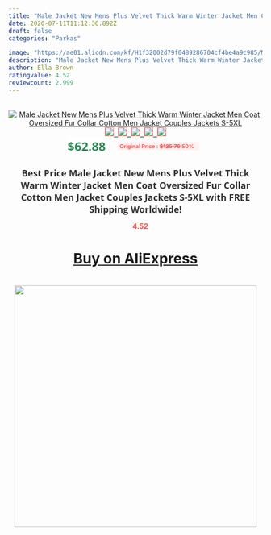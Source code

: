 ```yaml
---
title: "Male Jacket New Mens Plus Velvet Thick Warm Winter Jacket Men Coat Oversized Fur Collar Cotton Men Jacket Couples Jackets S-5XL"
date: 2020-07-11T11:12:36.892Z
draft: false
categories: "Parkas"

image: "https://ae01.alicdn.com/kf/H1f32002d79f0489286704cf4be4a9c985/Male-Jacket-New-Mens-Plus-Velvet-Thick-Warm-Winter-Jacket-Men-Coat-Oversized-Fur-Collar-Cotton.jpg"
description: "Male Jacket New Mens Plus Velvet Thick Warm Winter Jacket Men Coat Oversized Fur Collar Cotton Men Jacket Couples Jackets S-5XL"
author: Ella Brown
ratingvalue: 4.52
reviewcount: 2.999
---
```

<br>
<div style="text-align: center;">
<a href="https://s.click.aliexpress.com/e/_AgCPTP" target="_blank" rel="nofollow noopener noreferrer"><img alt="Male Jacket New Mens Plus Velvet Thick Warm Winter Jacket Men Coat Oversized Fur Collar Cotton Men Jacket Couples Jackets S-5XL" class="magnifier-image" src="https://ae01.alicdn.com/kf/H1f32002d79f0489286704cf4be4a9c985/Male-Jacket-New-Mens-Plus-Velvet-Thick-Warm-Winter-Jacket-Men-Coat-Oversized-Fur-Collar-Cotton.jpg_640x640.jpg">
<br>
<img style="border:1px solid salmon" src="https://ae01.alicdn.com/kf/H1f32002d79f0489286704cf4be4a9c985/Male-Jacket-New-Mens-Plus-Velvet-Thick-Warm-Winter-Jacket-Men-Coat-Oversized-Fur-Collar-Cotton.jpg_120x120.jpg">&nbsp;&nbsp;<img style="border:1px solid salmon" src="https://ae01.alicdn.com/kf/H00de3b2ded9f47d2a7dcfb6ec989a54ei/Male-Jacket-New-Mens-Plus-Velvet-Thick-Warm-Winter-Jacket-Men-Coat-Oversized-Fur-Collar-Cotton.jpg_120x120.jpg">&nbsp;&nbsp;<img style="border:1px solid salmon" src="https://ae01.alicdn.com/kf/Hcd327bd2e9fc475b8e0b47184ab4c2511/Male-Jacket-New-Mens-Plus-Velvet-Thick-Warm-Winter-Jacket-Men-Coat-Oversized-Fur-Collar-Cotton.jpg_120x120.jpg">&nbsp;&nbsp;<img style="border:1px solid salmon" src="https://ae01.alicdn.com/kf/H40961e79f82b4f8f9d2547098581b4baH/Male-Jacket-New-Mens-Plus-Velvet-Thick-Warm-Winter-Jacket-Men-Coat-Oversized-Fur-Collar-Cotton.jpg_120x120.jpg">&nbsp;&nbsp;<img style="border:1px solid salmon" src="https://ae01.alicdn.com/kf/H420008f9a8f04959aff043552b1cc6b0y/Male-Jacket-New-Mens-Plus-Velvet-Thick-Warm-Winter-Jacket-Men-Coat-Oversized-Fur-Collar-Cotton.jpg_120x120.jpg"></a></div><br0>
<div style="text-align: center;"><span style="background-color: white; border: 0px; box-sizing: border-box; color: seagreen; display: inline-block; font-family: &quot;open sans&quot; , &quot;arial&quot; , &quot;helvetica&quot; , sans-serif , &quot;heiti&quot;; font-size: 24px; font-stretch: inherit; font-weight: 700; line-height: inherit; margin: 0px 10px 0px 0px; padding: 0px; vertical-align: middle;">$62.88 </span>
<span style="background: rgb(255 , 241 , 241); border-radius: 3px; border: 0px; box-sizing: border-box; color: #ff4747; display: inline-block; font-family: inherit; font-size: 12px; font-stretch: inherit; font-style: inherit; font-variant: inherit; font-weight: 600; line-height: inherit; margin: 0px; padding: 2px 5px; transform: scale(0.9); vertical-align: middle;">Original Price : <b style="text-decoration: line-through;">$125.76 </b> 50%&nbsp;&nbsp;</span></div>
<h1 style="color: #333333; display: inline-block; font-family: &quot;open sans&quot; , &quot;arial&quot; , &quot;helvetica&quot; , sans-serif , &quot;heiti&quot;; font-size: 18px; font-stretch: inherit; font-weight: 700; text-align: center;">Best Price Male Jacket New Mens Plus Velvet Thick Warm Winter Jacket Men Coat Oversized Fur Collar Cotton Men Jacket Couples Jackets S-5XL with FREE Shipping Worldwide!</h1>
<div style="color: #ff4747; text-align: center;">
<img src="https://4.bp.blogspot.com/-M0ZcTcb-5uY/XleCXlxnR4I/AAAAAAAAAEc/OrjgMkXV1oMQFaCRZj5HQwOCBcu3w1FegCPcBGAYYCw/s1600/star.png" style="height: 15px;">&nbsp;<b>4.52</b></div>
<div class="button_cont" align="center"><a class="buynow_a" href="https://s.click.aliexpress.com/e/_AgCPTP" target="_blank" rel="nofollow noopener noreferrer"><H1>Buy on AliExpress</H1></a></div><br>
<div class="separator" style="clear: both; text-align: center;">
<img src="https://lh3.googleusercontent.com/-pTy5HemUv9M/XlePHvY0dAI/AAAAAAAAAE4/0nX5iRUoIWY8eMW9Dpxeirr157OZliDIgCLcBGAsYHQ/s1600/badge.gif" width="480">
</div>
